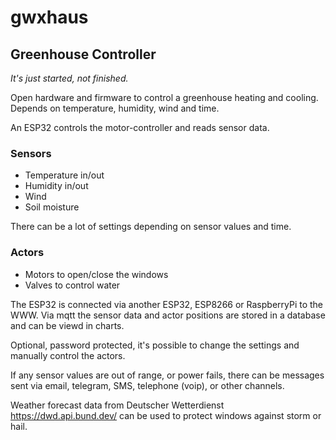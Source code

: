 # gwxhaus
## Greenhouse Controller

*It's just started, not finished.*

Open hardware and firmware to control a greenhouse heating and cooling. Depends on temperature, humidity, wind and time.

An ESP32 controls the motor-controller and reads sensor data.

### Sensors
- Temperature in/out
- Humidity in/out
- Wind
- Soil moisture

There can be a lot of settings depending on sensor values and time.

### Actors
- Motors to open/close the windows
- Valves to control water

The ESP32 is connected via another ESP32, ESP8266 or RaspberryPi to the WWW. Via mqtt the sensor data and actor positions are stored in a database and can be viewd in charts.

Optional, password protected, it's possible to change the settings and manually control the actors.

If any sensor values are out of range, or power fails, there can be messages sent via email, telegram, SMS, telephone (voip), or other channels.

Weather forecast data from Deutscher Wetterdienst https://dwd.api.bund.dev/ can be used to protect windows against storm or hail.
